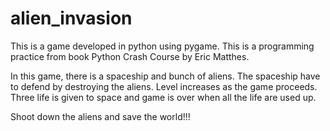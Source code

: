 # alien_invasion
This is a game developed in python using pygame. This is a programming practice from book Python Crash Course by Eric Matthes.

In this game, there is a spaceship and bunch of aliens. The spaceship have to defend by destroying the aliens. Level increases as the game proceeds. Three life is given to space and game is over when all the life are used up.

Shoot down the aliens and save the world!!!
